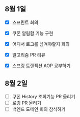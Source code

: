 ## 8월 1일

- [x] 스프린트 회의
- [x] 쿠폰 알림함 기능 구현
- [x] 어디서 로그를 남겨야할지 회의
- [x] 알고리즘 PR 리뷰
- [x] 스프링 트랜잭션 AOP 공부하기


## 8월 2일

- [ ] 쿠폰 History 조회기능 PR 올리기
- [ ] 로깅 PR 올리기
- [ ] 백엔드 도메인 회의 참석하기
